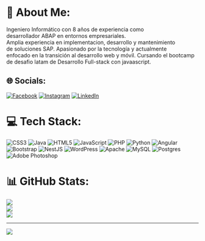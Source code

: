 # 💫 About Me:
Ingeniero Informático con 8 años de experiencia como <br>desarrollador ABAP en entornos empresariales. <br>Amplia experiencia en implementacion, desarrollo y mantenimiento <br>de soluciones SAP. Apasionado por la tecnología y actualmente<br> enfocado en la transición al desarrollo web y móvil. Cursando el bootcamp<br>de desafio latam de  Desarrollo Full-stack con javaascript.


## 🌐 Socials:
[![Facebook](https://img.shields.io/badge/Facebook-%231877F2.svg?logo=Facebook&logoColor=white)](https://facebook.com/felipemeiker) [![Instagram](https://img.shields.io/badge/Instagram-%23E4405F.svg?logo=Instagram&logoColor=white)](https://instagram.com/gato.v3rde) [![LinkedIn](https://img.shields.io/badge/LinkedIn-%230077B5.svg?logo=linkedin&logoColor=white)](https://linkedin.com/in/felipe-garcia-trujillo-3007746b) 

# 💻 Tech Stack:
![CSS3](https://img.shields.io/badge/css3-%231572B6.svg?style=for-the-badge&logo=css3&logoColor=white) ![Java](https://img.shields.io/badge/java-%23ED8B00.svg?style=for-the-badge&logo=openjdk&logoColor=white) ![HTML5](https://img.shields.io/badge/html5-%23E34F26.svg?style=for-the-badge&logo=html5&logoColor=white) ![JavaScript](https://img.shields.io/badge/javascript-%23323330.svg?style=for-the-badge&logo=javascript&logoColor=%23F7DF1E) ![PHP](https://img.shields.io/badge/php-%23777BB4.svg?style=for-the-badge&logo=php&logoColor=white) ![Python](https://img.shields.io/badge/python-3670A0?style=for-the-badge&logo=python&logoColor=ffdd54) ![Angular](https://img.shields.io/badge/angular-%23DD0031.svg?style=for-the-badge&logo=angular&logoColor=white) ![Bootstrap](https://img.shields.io/badge/bootstrap-%238511FA.svg?style=for-the-badge&logo=bootstrap&logoColor=white) ![NestJS](https://img.shields.io/badge/nestjs-%23E0234E.svg?style=for-the-badge&logo=nestjs&logoColor=white) ![WordPress](https://img.shields.io/badge/WordPress-%23117AC9.svg?style=for-the-badge&logo=WordPress&logoColor=white) ![Apache](https://img.shields.io/badge/apache-%23D42029.svg?style=for-the-badge&logo=apache&logoColor=white) ![MySQL](https://img.shields.io/badge/mysql-%2300000f.svg?style=for-the-badge&logo=mysql&logoColor=white) ![Postgres](https://img.shields.io/badge/postgres-%23316192.svg?style=for-the-badge&logo=postgresql&logoColor=white) ![Adobe Photoshop](https://img.shields.io/badge/adobe%20photoshop-%2331A8FF.svg?style=for-the-badge&logo=adobe%20photoshop&logoColor=white)
# 📊 GitHub Stats:
![](https://github-readme-stats.vercel.app/api?username=felipegtrujillo&theme=dark&hide_border=false&include_all_commits=false&count_private=false)<br/>
![](https://github-readme-streak-stats.herokuapp.com/?user=felipegtrujillo&theme=dark&hide_border=false)<br/>
![](https://github-readme-stats.vercel.app/api/top-langs/?username=felipegtrujillo&theme=dark&hide_border=false&include_all_commits=false&count_private=false&layout=compact)

---
[![](https://visitcount.itsvg.in/api?id=felipegtrujillo&icon=0&color=0)](https://visitcount.itsvg.in)

<!-- Proudly created with GPRM ( https://gprm.itsvg.in ) -->
